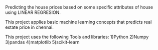 Predicting the house prices based on some specific attributes of house using LINEAR REGRESION.

This project applies basic machine learning concepts that predicts real estate price in chennai.

This project uses the following Tools and libraries: 1)Python 2)Numpy 3)pandas 4)matplotlib 5)scikit-learn
